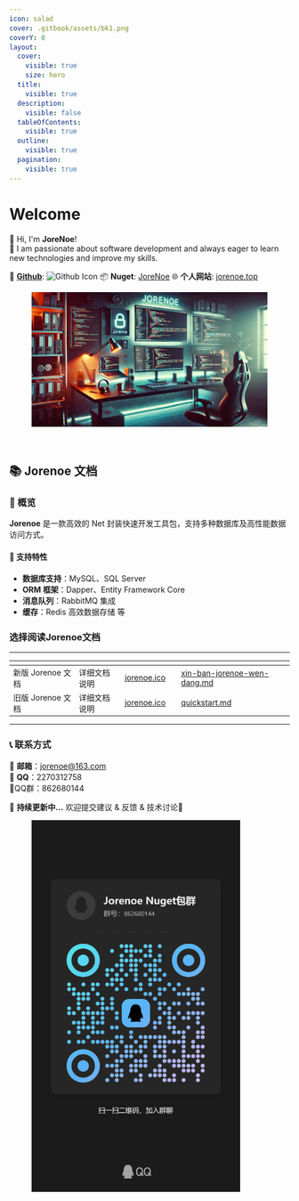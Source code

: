 ```yaml
---
icon: salad
cover: .gitbook/assets/bk1.png
coverY: 0
layout:
  cover:
    visible: true
    size: hero
  title:
    visible: true
  description:
    visible: false
  tableOfContents:
    visible: true
  outline:
    visible: true
  pagination:
    visible: true
---
```


# Welcome

👋 Hi, I'm **JoreNoe**!\
🚀 I am passionate about software development and always eager to learn new technologies and improve my skills.

🔗 [**Github**](https://github.com/JoraNoe): ![Github Icon](https://img.shields.io/badge/Github-181717?style=flat\&logo=github\&logoColor=white)                     📦 **Nuget**: [JoreNoe](https://www.nuget.org/packages/JoreNoe#readme-body-tab)                         🌐 **个人网站**: [jorenoe.top](https://jorenoe.top)           &#x20;

<figure><img src=".gitbook/assets/bk.png" alt=""><figcaption></figcaption></figure>

<figure><img src="https://starchart.cc/JoraNoe/JoreNoeNPM.svg" alt=""><figcaption></figcaption></figure>

## 📚 Jorenoe 文档

### 🚀 概览

**Jorenoe** 是一款高效的 Net 封装快速开发工具包，支持多种数据库及高性能数据访问方式。

#### 📌 支持特性

* **数据库支持**：MySQL、SQL Server
* **ORM 框架**：Dapper、Entity Framework Core
* **消息队列**：RabbitMQ 集成
* **缓存**：Redis 高效数据存储 等

### 选择阅读Jorenoe文档

***

<table data-view="cards"><thead><tr><th></th><th></th><th data-hidden data-card-cover data-type="files"></th><th data-hidden></th><th data-hidden data-card-target data-type="content-ref"></th></tr></thead><tbody><tr><td>新版 Jorenoe 文档</td><td>详细文档说明</td><td><a href=".gitbook/assets/jorenoe.ico">jorenoe.ico</a></td><td></td><td><a href="getting-started/xin-ban-jorenoe-wen-dang.md">xin-ban-jorenoe-wen-dang.md</a></td></tr><tr><td>旧版 Jorenoe 文档</td><td>详细文档说明</td><td><a href=".gitbook/assets/jorenoe.ico">jorenoe.ico</a></td><td></td><td><a href="getting-started/quickstart.md">quickstart.md</a></td></tr></tbody></table>

***

### 📞 联系方式

📧 **邮箱**：jorenoe@163.com\
💬 **QQ**：2270312758\
💬QQ群：862680144

📌 **持续更新中...** 欢迎提交建议 & 反馈 & 技术讨论🚀

<figure><img src=".gitbook/assets/qrcode_1741139305361.jpg" alt="讨论群" width="375"><figcaption></figcaption></figure>
